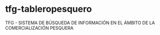 # tfg-tableropesquero
TFG - SISTEMA DE BÚSQUEDA DE INFORMACIÓN EN EL ÁMBITO DE LA COMERCIALIZACIÓN PESQUERA
